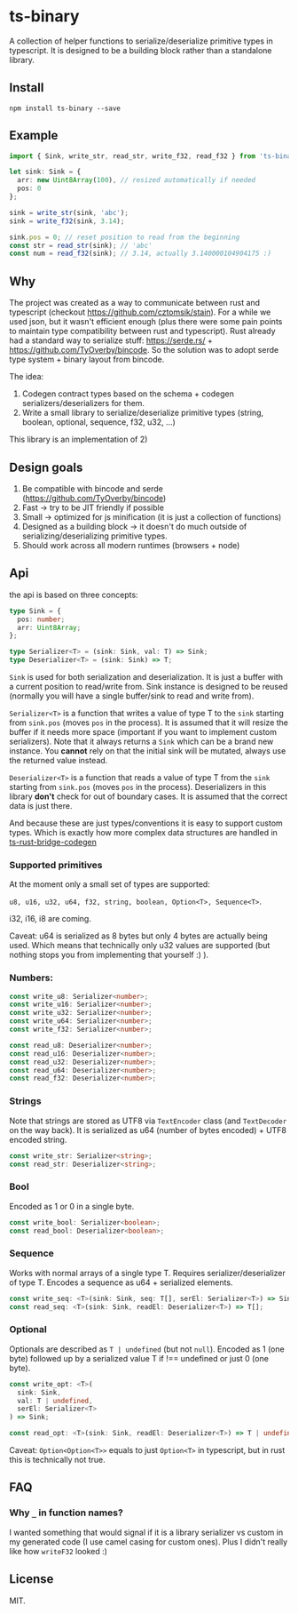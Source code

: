 # ts-binary

A collection of helper functions to serialize/deserialize primitive types in typescript. It is designed to be a building block rather than a standalone library.

## Install

`npm install ts-binary --save`

## Example

```ts
import { Sink, write_str, read_str, write_f32, read_f32 } from 'ts-binary';

let sink: Sink = {
  arr: new Uint8Array(100), // resized automatically if needed
  pos: 0
};

sink = write_str(sink, 'abc');
sink = write_f32(sink, 3.14);

sink.pos = 0; // reset position to read from the beginning
const str = read_str(sink); // 'abc'
const num = read_f32(sink); // 3.14, actually 3.140000104904175 :)
```

## Why

The project was created as a way to communicate between rust and typescript (checkout https://github.com/cztomsik/stain). For a while we used json, but it wasn't efficient enough (plus there were some pain points to maintain type compatibility between rust and typescript). Rust already had a standard way to serialize stuff: https://serde.rs/ + https://github.com/TyOverby/bincode. So the solution was to adopt serde type system + binary layout from bincode.

The idea:

1. Codegen contract types based on the schema + codegen serializers/deserializers for them.
2. Write a small library to serialize/deserialize primitive types (string, boolean, optional, sequence, f32, u32, ...)

This library is an implementation of 2)

## Design goals

1. Be compatible with bincode and serde (https://github.com/TyOverby/bincode)
2. Fast -> try to be JIT friendly if possible
3. Small -> optimized for js minification (it is just a collection of functions)
4. Designed as a building block -> it doesn't do much outside of serializing/deserializing primitive types.
5. Should work across all modern runtimes (browsers + node)

## Api

the api is based on three concepts:

```ts
type Sink = {
  pos: number;
  arr: Uint8Array;
};

type Serializer<T> = (sink: Sink, val: T) => Sink;
type Deserializer<T> = (sink: Sink) => T;
```

`Sink` is used for both serialization and deserialization. It is just a buffer with a current position to read/write from. Sink instance is designed to be reused (normally you will have a single buffer/sink to read and write from).

`Serializer<T>` is a function that writes a value of type T to the `sink` starting from `sink.pos` (moves `pos` in the process). It is assumed that it will resize the buffer if it needs more space (important if you want to implement custom serializers). Note that it always returns a `Sink` which can be a brand new instance. You **cannot** rely on that the initial sink will be mutated, always use the returned value instead.

`Deserializer<T>` is a function that reads a value of type T from the `sink` starting from `sink.pos` (moves `pos` in the process). Deserializers in this library **don't** check for out of boundary cases. It is assumed that the correct data is just there.

And because these are just types/conventions it is easy to support custom types. Which is exactly how more complex data structures are handled in [ts-rust-bridge-codegen](https://github.com/twop/ts-rust-bridge/tree/master/packages/ts-rust-bridge-codegen)

### Supported primitives

At the moment only a small set of types are supported:

`u8, u16, u32, u64, f32, string, boolean, Option<T>, Sequence<T>`.

i32, i16, i8 are coming.

Caveat: u64 is serialized as 8 bytes but only 4 bytes are actually being used. Which means that technically only u32 values are supported (but nothing stops you from implementing that yourself :) ).

### Numbers:

```ts
const write_u8: Serializer<number>;
const write_u16: Serializer<number>;
const write_u32: Serializer<number>;
const write_u64: Serializer<number>;
const write_f32: Serializer<number>;

const read_u8: Deserializer<number>;
const read_u16: Deserializer<number>;
const read_u32: Deserializer<number>;
const read_u64: Deserializer<number>;
const read_f32: Deserializer<number>;
```

### Strings

Note that strings are stored as UTF8 via `TextEncoder` class (and `TextDecoder` on the way back). It is serialized as u64 (number of bytes encoded) + UTF8 encoded string.

```ts
const write_str: Serializer<string>;
const read_str: Deserializer<string>;
```

### Bool

Encoded as 1 or 0 in a single byte.

```ts
const write_bool: Serializer<boolean>;
const read_bool: Deserializer<boolean>;
```

### Sequence

Works with normal arrays of a single type T. Requires serializer/deserializer of type T. Encodes a sequence as u64 + serialized elements.

```ts
const write_seq: <T>(sink: Sink, seq: T[], serEl: Serializer<T>) => Sink;
const read_seq: <T>(sink: Sink, readEl: Deserializer<T>) => T[];
```

### Optional

Optionals are described as `T | undefined` (but not `null`). Encoded as 1 (one byte) followed up by a serialized value T if !== undefined or just 0 (one byte).

```ts
const write_opt: <T>(
  sink: Sink,
  val: T | undefined,
  serEl: Serializer<T>
) => Sink;

const read_opt: <T>(sink: Sink, readEl: Deserializer<T>) => T | undefined;
```

Caveat: `Option<Option<T>>` equals to just `Option<T>` in typescript, but in rust this is technically not true.

## FAQ

### Why `_` in function names?

I wanted something that would signal if it is a library serializer vs custom in my generated code (I use camel casing for custom ones). Plus I didn't really like how `writeF32` looked :)

## License

MIT.
